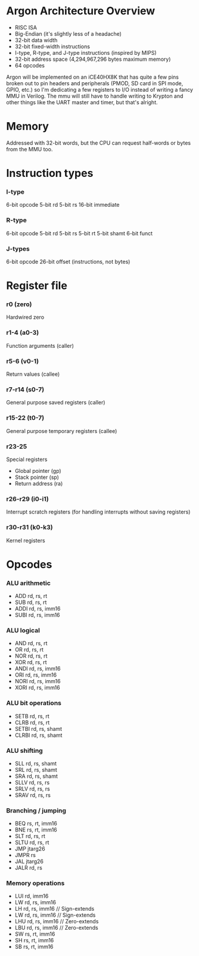 # Argon Architecture Overview
- RISC ISA
- Big-Endian (it's slightly less of a headache)
- 32-bit data width
- 32-bit fixed-width instructions
- I-type, R-type, and J-type instructions (inspired by MIPS)
- 32-bit address space (4,294,967,296 bytes maximum memory)
- 64 opcodes

Argon will be implemented on an iCE40HX8K that has quite a few pins
broken out to pin headers and peripherals (PMOD, SD card in SPI mode, GPIO, etc.) so I'm dedicating a few registers to I/O instead of writing a fancy MMU in Verilog. The mmu will still have to handle writing to Krypton
and other things like the UART master and timer, but that's alright.

# Memory
Addressed with 32-bit words, but the CPU can request half-words or
bytes from the MMU too.

# Instruction types
### I-type
6-bit opcode
5-bit rd
5-bit rs
16-bit immediate

### R-type
6-bit opcode
5-bit rd
5-bit rs
5-bit rt
5-bit shamt
6-bit funct

### J-types
6-bit opcode
26-bit offset (instructions, not bytes)

# Register file
### r0 (zero)
Hardwired zero

### r1-4 (a0-3)
Function arguments (caller)

### r5-6 (v0-1)
Return values (callee)

### r7-r14 (s0-7)
General purpose saved registers (caller)

### r15-22 (t0-7)
General purpose temporary registers (callee)

### r23-25
Special registers
- Global pointer (gp)
- Stack pointer (sp)
- Return address (ra)

### r26-r29 (i0-i1)
Interrupt scratch registers (for handling interrupts without saving registers)

### r30-r31 (k0-k3)
Kernel registers

# Opcodes
### ALU arithmetic
- ADD rd, rs, rt
- SUB rd, rs, rt
- ADDI rd, rs, imm16
- SUBI rd, rs, imm16

### ALU logical
- AND rd, rs, rt
- OR rd, rs, rt
- NOR rd, rs, rt
- XOR rd, rs, rt
- ANDI rd, rs, imm16
- ORI rd, rs, imm16
- NORI rd, rs, imm16
- XORI rd, rs, imm16

### ALU bit operations
- SETB rd, rs, rt
- CLRB rd, rs, rt
- SETBI rd, rs, shamt
- CLRBI rd, rs, shamt

### ALU shifting
- SLL rd, rs, shamt
- SRL rd, rs, shamt
- SRA rd, rs, shamt
- SLLV rd, rs, rs
- SRLV rd, rs, rs
- SRAV rd, rs, rs

### Branching / jumping
- BEQ rs, rt, imm16
- BNE rs, rt, imm16
- SLT rd, rs, rt
- SLTU rd, rs, rt
- JMP jtarg26
- JMPR rs
- JAL jtarg26
- JALR rd, rs

### Memory operations
- LUI rd, imm16
- LW rd, rs, imm16
- LH rd, rs, imm16  // Sign-extends
- LW rd, rs, imm16  // Sign-extends
- LHU rd, rs, imm16 // Zero-extends
- LBU rd, rs, imm16 // Zero-extends
- SW rs, rt, imm16
- SH rs, rt, imm16
- SB rs, rt, imm16